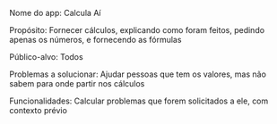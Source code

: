Nome do app: Calcula Aí

Propósito: Fornecer cálculos, explicando como foram feitos, pedindo apenas os números, e fornecendo as fórmulas

Público-alvo: Todos

Problemas a solucionar: Ajudar pessoas que tem os valores, mas não sabem para onde partir nos cálculos

Funcionalidades: Calcular problemas que forem solicitados a ele, com contexto prévio
